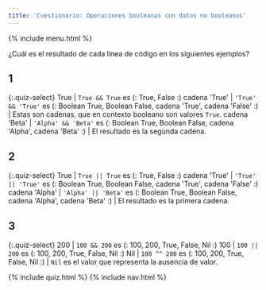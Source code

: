 ```yaml
---
title: 'Cuestionario: Operaciones booleanas con datos no booleanos'
---
```


{% include menu.html %}

¿Cuál es el resultado de cada línea de código en los siguientes ejemplos?

## 1

{:.quiz-select}
True | `True && True` es (: True, False :)
cadena &apos;True&apos; | `'True' && 'True'` es (: Boolean True, Boolean False, cadena &apos;True&apos;, cadena &apos;False&apos; :) | Estas son cadenas, que en contexto booleano son valores `True`.
cadena &apos;Beta&apos; | `'Alpha' && 'Beta'` es (: Boolean True, Boolean False, cadena &apos;Alpha&apos;, cadena &apos;Beta&apos; :) | El resultado es la segunda cadena.

## 2

{:.quiz-select}
True | `True || True` es (: True, False :)
cadena &apos;True&apos; | `'True' || 'True'` es (: Boolean True, Boolean False, cadena &apos;True&apos;, cadena &apos;False&apos; :)
cadena &apos;Alpha&apos; | `'Alpha' || 'Beta'` es (: Boolean True, Boolean False, cadena &apos;Alpha&apos;, cadena &apos;Beta&apos; :) | El resultado es la primera cadena.

## 3

{:.quiz-select}
200 | `100 && 200` es (: 100, 200, True, False, Nil :)
100 | `100 || 200` es (: 100, 200, True, False, Nil :)
Nil | `100 ^^ 200` es (: 100, 200, True, False, Nil :) | `Nil` es el valor que representa la ausencia de valor.

{% include quiz.html %}
{% include nav.html %}